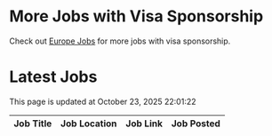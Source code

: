 # More Jobs with Visa Sponsorship

Check out [Europe Jobs](https://github.com/sureshparimi/europejobs#latest-jobs) for more jobs with visa sponsorship.

# Latest Jobs

This page is updated at October 23, 2025 22:01:22

| Job Title | Job Location | Job Link | Job Posted |
| --- | --- | --- | --- |
